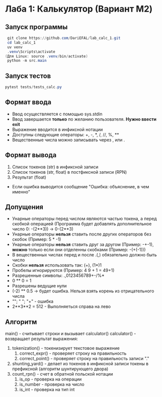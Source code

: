 # Лаба 1: Калькулятор (Вариант M2)

## Запуск программы
```powershell
 git clone https://github.com/DariEFAL/lab_calc_1.git
 cd lab_calc_1
 uv venv
 .venv\Scripts\activate
(Для Linux: source .venv/bin/activate)
 python -m src.main
```
## Запуск тестов
```powershell
pytest tests/tests_calc.py
```

## Формат ввода
* Ввод осуществляется с помощью sys.stdin
* Ввод завершается **только** по желанию пользователя. **Нужно ввести exit**
* Выражение вводится в инфиксной нотации
* Доступны следующие операторы: +, -, *, /, //, %, **
* Вещественные числа можно записывать через , или .

## Формат вывода
1. Cписок токенов (str) в инфиксной записи
2. Список токенов (str, float) в постфиксной записи (RPN)
3. Результат (float)
* Если ошибка выводится сообщение "Ошибка: объяснение, в чем именно"

## Допущения
* Унарные операторы перед числом являются частью токена, а перед скобкой операцией (Программа будет добавлять дополнительное число 0: -(2\*\*3)) -> 0-(2\*\*3)
* Унарные операторы **нельзя** ставить после других операторов без скобок (Пример: 5 * -1)
* Унарные операторы **нельзя** ставить друг за другом (Пример: -+-1), **можно** только если они отделенны скобками (Пример: -(+(-1)))
* В вещественных числах перед и после .(,) обязательно должно быть число
* Скобки **нельзя** использовать так: (+), (1*)1
* Пробелы игнорируются (Пример: 4   9 + 1 = 49+1)
* Разрешенные символы: .,0123456789+-/%*
* 0 \*\* 0 = 1
* Разрешены ведущие нули
* (-2) ** 0.5 -> будет ошибка. Нельзя взять корень из отрицательного числа
* ""; "   "; "+" - ошибка
* 2\*\*3\*\*2 = 512 - Выполняеться справа на лево

## Алгоритм
main() - считывает строки и вызывает calculator()
calculator() - возвращает результат выражения:
1. tokenization() - токенизирует текстовое выражение
    1. correct_expr() - проверяет строку на правильность
    2. correct_point() - проверяет строку на правильность записи "."
2. shunting_yard() - делает из токенов в инфиксной записи токены в префиксной (алгоритм шунтирующего двора)
3. count_rpn() - счет в обратной польской нотации
    1. is_op - проверка на операции
    2. is_number - проверка на число
    3. is_int - проверка на тип int
